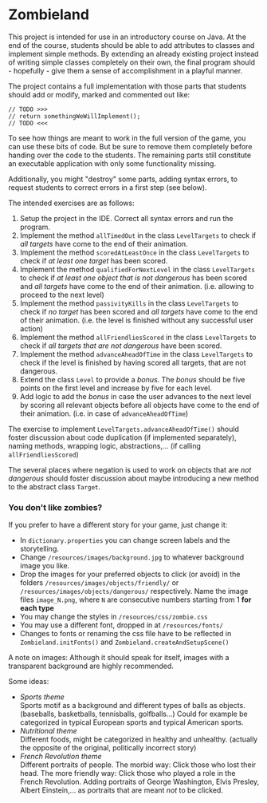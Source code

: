 # Zombieland

This project is intended for use in an introductory course on Java.
At the end of the course, students should be able to add attributes
to classes and implement simple methods. By extending an already
existing project instead of writing simple classes completely on their own, the
final program should - hopefully - give them a sense of accomplishment in a playful manner.

The project contains a full implementation with those parts that students should
add or modify, marked and commented out like:

`// TODO >>>`  
`// return somethingWeWillImplement();`  
`// TODO <<<`  

To see how things are meant to work in the full version of the game,
you can use these bits of code. But be sure to
remove them completely before handing over the code to the students.
The remaining parts still constitute an executable application with only some
functionality missing.

Additionally, you might "destroy" some parts, adding syntax errors, to request students
to correct errors in a first step (see below).

The intended exercises are as follows:

1. Setup the project in the IDE. Correct all syntax errors and run the program. 
2. Implement the method `allTimedOut` in the class `LevelTargets` to check if
_all targets_ have come to the end of their animation.
3. Implement the method `scoredAtLeastOnce` in the class `LevelTargets` to check if 
_at least one target_ has been scored.
4. Implement the method `qualifiedForNextLevel` in the class `LevelTargets` to check if
_at least one object that is not dangerous_ has been scored and 
_all targets_ have come to the end of their animation.
(i.e. allowing to proceed to the next level)
5. Implement the method `passivityKills` in the class `LevelTargets` to check if 
_no target_ has been scored and 
_all targets_ have come to the end of their animation.
(i.e. the level is finished without any successful user action)
6. Implement the method `allFriendliesScored` in the class `LevelTargets` to check if 
_all targets that are not dangerous_ have been scored.
7. Implement the method `advanceAheadOfTime` in the class `LevelTargets` to check if the level is finished by
having scored all targets, that are not dangerous.
8. Extend the class `Level` to provide a _bonus_. The _bonus_ should be five points on the
first level and increase by five for each level.
9. Add logic to add the _bonus_ in case the user advances to the next level by scoring all
relevant objects before all objects have come to the end of their animation. (i.e. in case
of `advanceAheadOfTime`)

The exercise to implement `LevelTargets.advanceAheadOfTime()` should foster discussion about code duplication
(if implemented separately), naming methods, wrapping logic, abstractions,... (if calling `allFriendliesScored`)

The several places where negation is used to work on objects that are _not dangerous_ should foster
discussion about maybe introducing a new method to the abstract class `Target`.

### You don't like zombies?

If you prefer to have a different story for your game, just change it:

* In `dictionary.properties` you can change screen labels and the storytelling.
* Change `/resources/images/background.jpg` to whatever background image you like.
* Drop the images for your preferred objects to click (or avoid) in the folders
 `/resources/images/objects/friendly/` or `/resources/images/objects/dangerous/` respectively.
 Name the image files `image_N.png`, where `N`
 are consecutive numbers starting from 1 **for each type**
* You may change the styles in `/resources/css/zombie.css`
* You may use a different font, dropped in at `/resources/fonts/`
* Changes to fonts or renaming the css file have to be reflected in
 `Zombieland.initFonts()` and `Zombieland.createAndSetupScene()`
 
 A note on images: Although it should speak for itself, images with a transparent background
 are highly recommended.

 Some ideas:
 
* _Sports theme_  
 Sports motif as a background and different types of balls as objects.
 (baseballs, basketballs, tennisballs, golfballs...) Could for example be categorized in
 typical European sports and typical American sports.
* _Nutritional theme_  
 Different foods, might be categorized in healthy and unhealthy. (actually the opposite
 of the original, politically incorrect story)
* _French Revolution theme_  
 Different portraits of people. The morbid way: Click those who lost their head.
 The more friendly way: Click those who played a role in the French Revolution.
 Adding portraits of George Washington, Elvis Presley, Albert Einstein,... as portraits
 that are meant _not_ to be clicked.
 